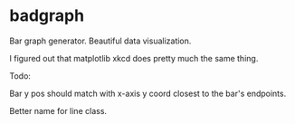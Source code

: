 # badgraph
Bar graph generator. Beautiful data visualization.

I figured out that matplotlib xkcd does pretty much the same thing.

Todo:

Bar y pos should match with x-axis y coord closest to the bar's endpoints.

Better name for line class.
